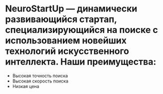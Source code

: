 # NeuroStartUp — динамически развивающийся стартап, специализирующийся на поиске с использованием новейших технологий искусственного интеллекта. Наши преимущества: #

* Высокая точность поиска
* Высокая скорость поиска
* Низкая цена
